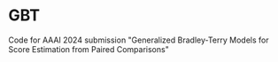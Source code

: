 # GBT
Code for AAAI 2024 submission "Generalized Bradley-Terry Models for Score Estimation from Paired Comparisons" 

